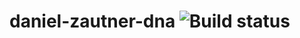 # daniel-zautner-dna ![Build status](https://img.shields.io/travis/dzautner/daniel-zautner-dna.svg)
